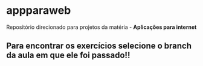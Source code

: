 # appparaweb
Repositório direcionado para projetos da matéria - **Aplicações para internet**
## Para encontrar os exercícios selecione o branch da aula em que ele foi passado!!
